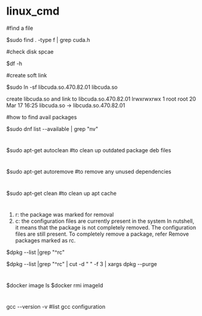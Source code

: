 # linux_cmd

#find a file

$sudo find . -type f |  grep cuda.h

#check disk spcae

$df -h

#create soft link

$sudo ln -sf libcuda.so.470.82.01 libcuda.so 

create libcuda.so and link to libcuda.so.470.82.01
lrwxrwxrwx 1 root root       20 Mar 17 16:25 libcuda.so -> libcuda.so.470.82.01

#how to find avail packages 

$sudo dnf  list --available | grep "nv"

#
$sudo apt-get autoclean #to clean up outdated package deb files
#
$sudo apt-get autoremove #to remove any unused dependencies
#
$sudo apt-get clean #to clean up apt cache

#
1. r: the package was marked for removal
2. c: the configuration files are currently present in the system
In nutshell, it means that the package is not completely removed. The configuration files are still present. To completely remove a package, refer Remove packages marked as rc.

$dpkg --list |grep "^rc"

$dpkg --list |grep "^rc" | cut -d " " -f 3 | xargs dpkg --purge

#
$docker image ls
$docker rmi imageId
 
 #
 gcc --version -v #list gcc configuration
